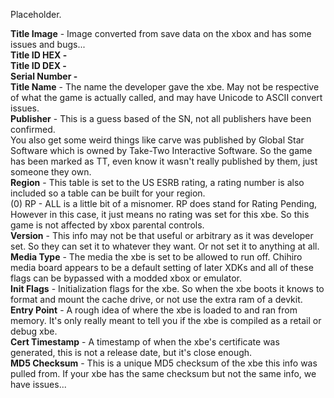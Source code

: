 Placeholder.

**Title Image** - Image converted from save data on the xbox and has some issues and bugs...  
**Title ID HEX -**  
**Title ID DEX -**  
**Serial Number -**  
**Title Name** - The name the developer gave the xbe. May not be respective of what the game is actually called, and may have Unicode to ASCII convert issues.  
**Publisher** - This is a guess based of the SN, not all publishers have been confirmed.  
You also get some weird things like carve was published by Global Star Software which is owned by Take-Two Interactive Software. So the game has been marked as TT, even know it wasn't really published by them, just someone they own.  
**Region** - This table is set to the US ESRB rating, a rating number is also included so a table can be built for your region.  
(0) RP - ALL is a little bit of a misnomer. RP does stand for Rating Pending, However in this case, it just means no rating was set for this xbe. So this game is not affected by xbox parental controls.  
**Version** \- This info may not be that useful or arbitrary as it was developer set. So they can set it to whatever they want. Or not set it to anything at all.  
**Media Type** - The media the xbe is set to be allowed to run off. Chihiro media board appears to be a default setting of later XDKs and all of these flags can be bypassed with a modded xbox or emulator.  
**Init Flags** - Initialization flags for the xbe. So when the xbe boots it knows to format and mount the cache drive, or not use the extra ram of a devkit.  
**Entry Point** - A rough idea of where the xbe is loaded to and ran from memory. It's only really meant to tell you if the xbe is compiled as a retail or debug xbe.  
**Cert Timestamp** - A timestamp of when the xbe's certificate was generated, this is not a release date, but it's close enough.  
**MD5 Checksum** - This is a unique MD5 checksum of the xbe this info was pulled from. If your xbe has the same checksum but not the same info, we have issues...
